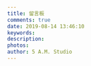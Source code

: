```yaml
---
title: 留言板
comments: true
date: 2019-08-14 13:46:10
keywords:
description:
photos: 
author: 5 A.M. Studio
---
```


